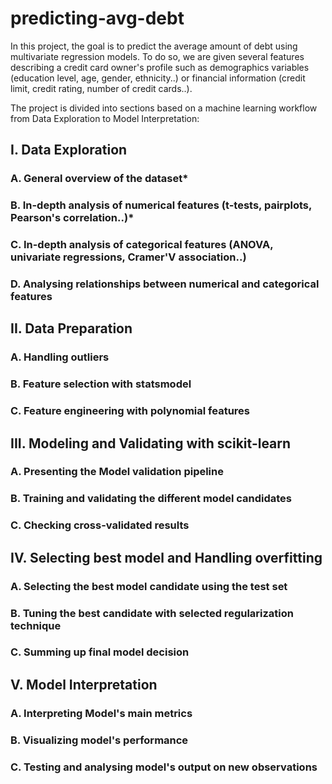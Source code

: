 # predicting-avg-debt
In this project, the goal is to predict the average amount of debt using multivariate regression models. To do so, we are given several features describing a credit card owner's profile such as demographics variables (education level, age, gender, ethnicity..) or financial information (credit limit, credit rating, number of credit cards..).

The project is divided into sections based on a machine learning workflow from Data Exploration to Model Interpretation:

## I. Data Exploration
### A. General overview of the dataset*
### B. In-depth analysis of numerical features (t-tests, pairplots, Pearson's correlation..)*
### C. In-depth analysis of categorical features (ANOVA, univariate regressions, Cramer'V association..)
### D. Analysing relationships between numerical and categorical features
## II. Data Preparation
### A. Handling outliers
### B. Feature selection with statsmodel
### C. Feature engineering with polynomial features
## III. Modeling and Validating with scikit-learn
### A. Presenting the Model validation pipeline
### B. Training and validating the different model candidates
### C. Checking cross-validated results
## IV. Selecting best model and Handling overfitting
### A. Selecting the best model candidate using the test set
### B. Tuning the best candidate with selected regularization technique
### C. Summing up final model decision
## V. Model Interpretation
### A. Interpreting Model's main metrics
### B. Visualizing model's performance
### C. Testing and analysing model's output on new observations
